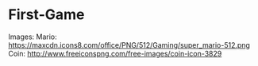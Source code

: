 # First-Game


Images: 
Mario: https://maxcdn.icons8.com/office/PNG/512/Gaming/super_mario-512.png
Coin: http://www.freeiconspng.com/free-images/coin-icon-3829
